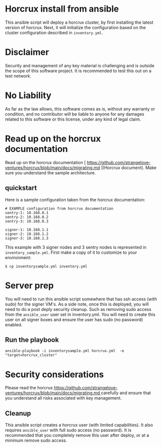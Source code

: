 # Horcrux install from ansible

This ansible script will deploy a horcrux cluster, by first installing the latest version of horcrux. Next, it will initialize the configuration based on the cluster configuration described in `inventory.yml`. 

# Disclaimer

Security and management of any key material is challenging and is outside the scope of this software project.  It is recommended to test this out on a test network.

# No Liability
As far as the law allows, this software comes as is, without any warranty or condition, and no contributor will be liable to anyone for any damages related to this software or this license, under any kind of legal claim.

# Read up on the horcrux documentation

Read up on the horcrux documentation [ https://github.com/strangelove-ventures/horcrux/blob/main/docs/migrating.md ](Horcrux document). Make sure you understand the sample architecture. 

## quickstart

Here is a sample configuration taken from the horcrux documentation:

```
# EXAMPLE configuration from horcrux documentation
sentry-1: 10.168.0.1
sentry-2: 10.168.0.2
sentry-3: 10.168.0.3

signer-1: 10.168.1.1
signer-2: 10.168.1.2
signer-3: 10.168.1.3
```
This example with 3 signer nodes and 3 sentry nodes is represented in `inventory_sample.yml`. First make a copy of it to customize to your environment:

```
$ cp inventorysample.yml inventory.yml
```
# Server prep

You will need to run this ansible script somewhere that has ssh access (with sudo) for the signer VM's. As a side note, once this is deployed, you will need to do a post deply security cleanup. Such as removing sudo access from the `ansible_user` user set in inventory.yml. You will need to create this user on all signer boxes and ensure the user has sudo (no password) enabled.

## Run the playbook

```
ansible-playbook -i inventorysample.yml horcrux.yml  -e "target=horcrux_cluster"
```

# Security considerations

Please read the horcrux [ https://github.com/strangelove-ventures/horcrux/blob/main/docs/migrating.md ](document) carefully and ensure that you understand all risks associated with key management.

## Cleanup

This ansible script creates a horcrux user (with limited capabilities).  It also requires `ansible_user` with full sudo access (no password). It is recommended that you completely remove this user after deploy, or at a minimum remove sudo access.
